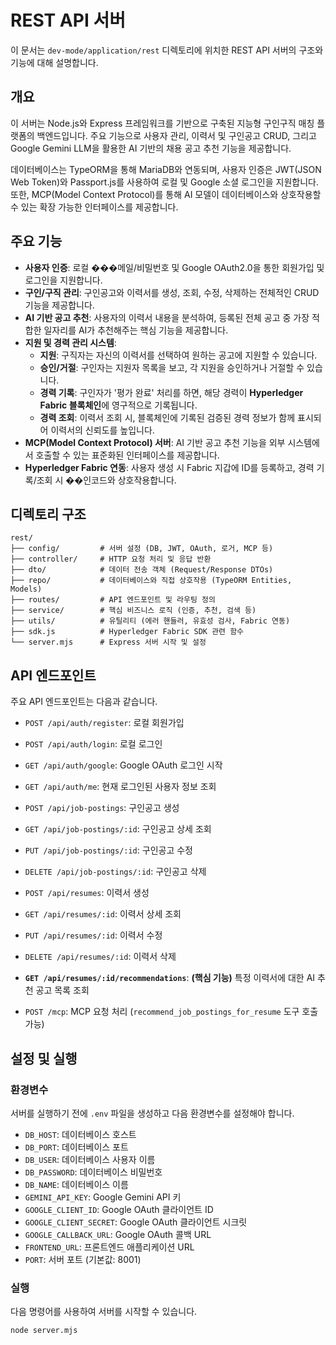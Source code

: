 # REST API 서버

이 문서는 `dev-mode/application/rest` 디렉토리에 위치한 REST API 서버의 구조와 기능에 대해 설명합니다.

## 개요

이 서버는 Node.js와 Express 프레임워크를 기반으로 구축된 지능형 구인구직 매칭 플랫폼의 백엔드입니다. 주요 기능으로 사용자 관리, 이력서 및 구인공고 CRUD, 그리고 Google Gemini LLM을 활용한 AI 기반의 채용 공고 추천 기능을 제공합니다.

데이터베이스는 TypeORM을 통해 MariaDB와 연동되며, 사용자 인증은 JWT(JSON Web Token)와 Passport.js를 사용하여 로컬 및 Google 소셜 로그인을 지원합니다. 또한, MCP(Model Context Protocol)를 통해 AI 모델이 데이터베이스와 상호작용할 수 있는 확장 가능한 인터페이스를 제공합니다.

## 주요 기능

-   **사용자 인증**: 로컬 ���메일/비밀번호 및 Google OAuth2.0을 통한 회원가입 및 로그인을 지원합니다.
-   **구인/구직 관리**: 구인공고와 이력서를 생성, 조회, 수정, 삭제하는 전체적인 CRUD 기능을 제공합니다.
-   **AI 기반 공고 추천**: 사용자의 이력서 내용을 분석하여, 등록된 전체 공고 중 가장 적합한 일자리를 AI가 추천해주는 핵심 기능을 제공합니다.
-   **지원 및 경력 관리 시스템**:
    -   **지원**: 구직자는 자신의 이력서를 선택하여 원하는 공고에 지원할 수 있습니다.
    -   **승인/거절**: 구인자는 지원자 목록을 보고, 각 지원을 승인하거나 거절할 수 있습니다.
    -   **경력 기록**: 구인자가 '평가 완료' 처리를 하면, 해당 경력이 **Hyperledger Fabric 블록체인**에 영구적으로 기록됩니다.
    -   **경력 조회**: 이력서 조회 시, 블록체인에 기록된 검증된 경력 정보가 함께 표시되어 이력서의 신뢰도를 높입니다.
-   **MCP(Model Context Protocol) 서버**: AI 기반 공고 추천 기능을 외부 시스템에서 호출할 수 있는 표준화된 인터페이스를 제공합니다.
-   **Hyperledger Fabric 연동**: 사용자 생성 시 Fabric 지갑에 ID를 등록하고, 경력 기록/조회 시 ��인코드와 상호작용합니다.

## 디렉토리 구조

```
rest/
├── config/         # 서버 설정 (DB, JWT, OAuth, 로거, MCP 등)
├── controller/     # HTTP 요청 처리 및 응답 반환
├── dto/            # 데이터 전송 객체 (Request/Response DTOs)
├── repo/           # 데이터베이스와 직접 상호작용 (TypeORM Entities, Models)
├── routes/         # API 엔드포인트 및 라우팅 정의
├── service/        # 핵심 비즈니스 로직 (인증, 추천, 검색 등)
├── utils/          # 유틸리티 (에러 핸들러, 유효성 검사, Fabric 연동)
├── sdk.js          # Hyperledger Fabric SDK 관련 함수
└── server.mjs      # Express 서버 시작 및 설정
```

## API 엔드포인트

주요 API 엔드포인트는 다음과 같습니다.

-   `POST /api/auth/register`: 로컬 회원가입
-   `POST /api/auth/login`: 로컬 로그인
-   `GET /api/auth/google`: Google OAuth 로그인 시작
-   `GET /api/auth/me`: 현재 로그인된 사용자 정보 조회

-   `POST /api/job-postings`: 구인공고 생성
-   `GET /api/job-postings/:id`: 구인공고 상세 조회
-   `PUT /api/job-postings/:id`: 구인공고 수정
-   `DELETE /api/job-postings/:id`: 구인공고 삭제

-   `POST /api/resumes`: 이력서 생성
-   `GET /api/resumes/:id`: 이력서 상세 조회
-   `PUT /api/resumes/:id`: 이력서 수정
-   `DELETE /api/resumes/:id`: 이력서 삭제

-   **`GET /api/resumes/:id/recommendations`**: **(핵심 기능)** 특정 이력서에 대한 AI 추천 공고 목록 조회

-   `POST /mcp`: MCP 요청 처리 (`recommend_job_postings_for_resume` 도구 호출 가능)

## 설정 및 실행

### 환경변수

서버를 실행하기 전에 `.env` 파일을 생성하고 다음 환경변수를 설정해야 합니다.

-   `DB_HOST`: 데이터베이스 호스트
-   `DB_PORT`: 데이터베이스 포트
-   `DB_USER`: 데이터베이스 사용자 이름
-   `DB_PASSWORD`: 데이터베이스 비밀번호
-   `DB_NAME`: 데이터베이스 이름
-   `GEMINI_API_KEY`: Google Gemini API 키
-   `GOOGLE_CLIENT_ID`: Google OAuth 클라이언트 ID
-   `GOOGLE_CLIENT_SECRET`: Google OAuth 클라이언트 시크릿
-   `GOOGLE_CALLBACK_URL`: Google OAuth 콜백 URL
-   `FRONTEND_URL`: 프론트엔드 애플리케이션 URL
-   `PORT`: 서버 포트 (기본값: 8001)

### 실행

다음 명령어를 사용하여 서버를 시작할 수 있습니다.

```bash
node server.mjs
```
